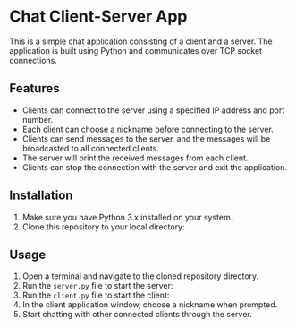 # Chat Client-Server App

This is a simple chat application consisting of a client and a server. The application is built using Python and communicates over TCP socket connections.

## Features

- Clients can connect to the server using a specified IP address and port number.
- Each client can choose a nickname before connecting to the server.
- Clients can send messages to the server, and the messages will be broadcasted to all connected clients.
- The server will print the received messages from each client.
- Clients can stop the connection with the server and exit the application.

## Installation

1. Make sure you have Python 3.x installed on your system.
2. Clone this repository to your local directory:

## Usage

1. Open a terminal and navigate to the cloned repository directory.
2. Run the `server.py` file to start the server:
3. Run the `client.py` file to start the client:
4. In the client application window, choose a nickname when prompted.
5. Start chatting with other connected clients through the server.

